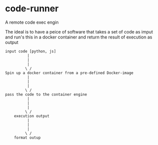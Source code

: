 # code-runner
A remote code exec engin


The ideal is to have a peice of software that takes a set of code as imput and run's this in a docker container and return the result of execution as output 

```
input code [python, js]
          |
          |
          |
         \ /
Spin up a docker container from a pre-defined Docker-image
          |
          |
          |
         \ /
pass the code to the container engine
          |
          |
          |
         \ /
    execution output
          |
          |
          |
         \ /
    format outup 
```
